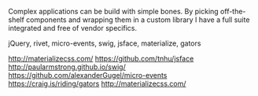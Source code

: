 Complex applications can be build with simple bones. By picking off-the-shelf components
and wrapping them in a custom library I have a full suite integrated and free of vendor
specifics.

jQuery, rivet, micro-events, swig, jsface, materialize, gators

http://materializecss.com/
https://github.com/tnhu/jsface
http://paularmstrong.github.io/swig/
https://github.com/alexanderGugel/micro-events
https://craig.is/riding/gators
http://materializecss.com/